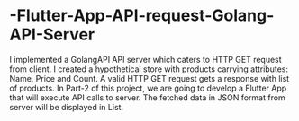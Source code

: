 # -Flutter-App-API-request-Golang-API-Server
 I implemented a GolangAPI API server which caters to HTTP GET request from client. I created a hypothetical store with products carrying  attributes: Name, Price and Count. A valid HTTP GET  request gets a response with list of products.  In Part-2 of this project, we are going to develop a  Flutter App that will execute API calls to server. The fetched data in JSON format from server will be  displayed in List.  
